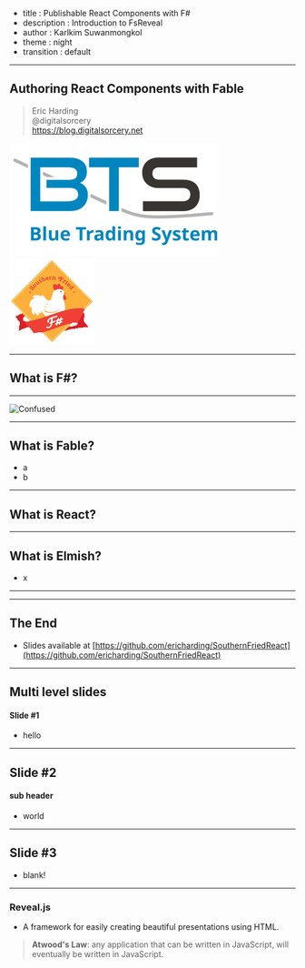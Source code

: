 - title : Publishable React Components with F#
- description : Introduction to FsReveal
- author : Karlkim Suwanmongkol
- theme : night
- transition : default

***

## Authoring React Components with Fable

> Eric Harding  
@digitalsorcery  
https://blog.digitalsorcery.net


![BTS](images/BTS.svg)
![SFF](images/sfflogo.png)

<!-- 
BTS is a local company building tools for futures and options traders
use fable in production
SFF is a local meetup, come join us.
-->

***

## What is F#?

---

![Confused](images/confused_dog.gif)

<!-- If you're N talks into an F# conference and you still don't know I can't help you -->

---

## What is Fable?

- a
- b

--- 

## What is React?

---

## What is Elmish?
- x

---

***

## The End

- Slides available at [https://github.com/ericharding/SouthernFriedReact](https://github.com/ericharding/SouthernFriedReact)

***

## Multi level slides

#### Slide #1

- hello

---

## Slide #2
#### sub header

- world

---
## Slide #3

- blank!

***

### Reveal.js

- A framework for easily creating beautiful presentations using HTML.


> **Atwood's Law**: any application that can be written in JavaScript, will eventually be written in JavaScript.
